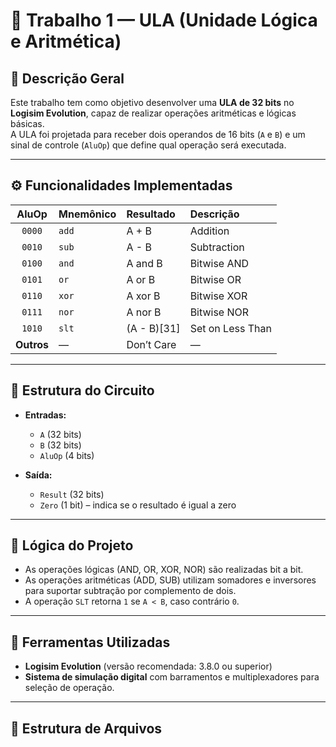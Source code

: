 # 🧮 Trabalho 1 — ULA (Unidade Lógica e Aritmética)

## 📘 Descrição Geral
Este trabalho tem como objetivo desenvolver uma **ULA de 32 bits** no **Logisim Evolution**, capaz de realizar operações aritméticas e lógicas básicas.  
A ULA foi projetada para receber dois operandos de 16 bits (`A` e `B`) e um sinal de controle (`AluOp`) que define qual operação será executada.

---

## ⚙️ Funcionalidades Implementadas

| **AluOp** | **Mnemônico** | **Resultado** | **Descrição** |
|:----------:|:--------------|:---------------|:---------------|
| `0000` | `add` | A + B | Addition |
| `0010` | `sub` | A - B | Subtraction |
| `0100` | `and` | A and B | Bitwise AND |
| `0101` | `or`  | A or B | Bitwise OR |
| `0110` | `xor` | A xor B | Bitwise XOR |
| `0111` | `nor` | A nor B | Bitwise NOR |
| `1010` | `slt` | (A - B)[31] | Set on Less Than |
| **Outros** | — | Don’t Care | — |

---

## 🧩 Estrutura do Circuito
- **Entradas:**
  - `A` (32 bits)
  - `B` (32 bits)
  - `AluOp` (4 bits)

- **Saída:**
  - `Result` (32 bits)
  - `Zero` (1 bit) – indica se o resultado é igual a zero

---

## 🧠 Lógica do Projeto
- As operações lógicas (AND, OR, XOR, NOR) são realizadas bit a bit.
- As operações aritméticas (ADD, SUB) utilizam somadores e inversores para suportar subtração por complemento de dois.
- A operação `SLT` retorna `1` se `A < B`, caso contrário `0`.

---

## 🧰 Ferramentas Utilizadas
- **Logisim Evolution** (versão recomendada: 3.8.0 ou superior)
- **Sistema de simulação digital** com barramentos e multiplexadores para seleção de operação.

---

## 📂 Estrutura de Arquivos

